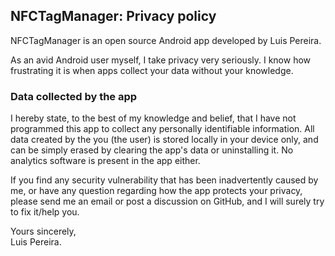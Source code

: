 ## NFCTagManager: Privacy policy

NFCTagManager is an open source Android app developed by Luis Pereira.

As an avid Android user myself, I take privacy very seriously.
I know how frustrating it is when apps collect your data without your knowledge.

### Data collected by the app

I hereby state, to the best of my knowledge and belief, that I have not programmed this app to collect any personally identifiable information. All data created by the you (the user) is stored locally in your device only, and can be simply erased by clearing the app's data or uninstalling it. No analytics software is present in the app either.

If you find any security vulnerability that has been inadvertently caused by me, or have any question regarding how the app protects your privacy, please send me an email or post a discussion on GitHub, and I will surely try to fix it/help you.

Yours sincerely,  
Luis Pereira.